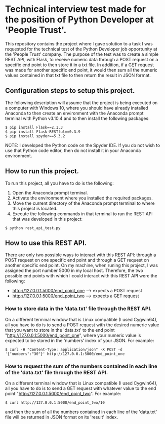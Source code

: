 # Technical interview test made for the position of Python Developer at 'People Trust'.
This repository contains the project where I gave solution to a task I was requested for the technical test of the Python Developer job opportunity at the 'People Trust' company. The purpose of the test was to create a simple REST API, with Flask, to receive numeric data through a POST request on a specific end point to then store it in a txt file. In addition, if a GET request was made for another specific end point, it would then sum all the numeric values contained in that txt file to then return the result in JSON format.

## Configuration steps to setup this project.
The following description will assume that the project is being executed on a computer with Windows 10, where you should have already installed Anaconda to then create an environment with the Anaconda prompt terminal with Python v3.10.4 and to then install the following packages:

```console
$ pip install Flask==2.1.3
$ pip install Flask-RESTful==0.3.9
$ pip install spyder==5.3.2
``` 

NOTE: I developed the Python code on the Spyder IDE. If you do not wish to use that Python code editor, then do not install it in your Anaconda environment.

## How to run this project.
To run this project, all you have to do is the following:

1. Open the Anaconda prompt terminal.
2. Activate the environment where you installed the required packages.
3. Move the current directory of the Anaconda prompt terminal to where this project is located.
4. Execute the following commands in that terminal to run the REST API that was developed in this project:

```console
$ python rest_api_test.py
``` 

## How to use this REST API.
There are only two possible ways to interact with this REST API: through a POST request on one specific end point and through a GET request on another specific end point. On my machine, when runing this project, I was assigned the port number 5000 in my local host. Therefore, the two possible end points with which I could interact with this REST API were the following:

- http://127.0.0.1:5000/end_point_one  --> expects a POST request
- http://127.0.0.1:5000/end_point_two  --> expects a GET request

### How to store data in the 'data.txt' file through the REST API.
On a different terminal window that is Linux compatible (I used Cygwin64), all you have to do is to send a POST request with the desired numeric value that you want to store in the 'data.txt' to the end point "http://127.0.0.1:5000/end_point_one", where your numeric value is expected to be stored in the 'numbers' index of your JSON. For example:

```console
$ curl -H "Content-Type: application/json" -X POST -d '{"numbers":"30"}' http://127.0.0.1:5000/end_point_one
``` 

### How to request the sum of the numbers contained in each line of the 'data.txt' file through the REST API.
On a different terminal window that is Linux compatible (I used Cygwin64), all you have to do is to send a GET request with whatever value to the end point "http://127.0.0.1:5000/end_point_two". For example:

```console
$ curl http://127.0.0.1:5000/end_point_two/10
``` 

and then the sum of all the numbers contained in each line of the 'data.txt' file will be returned in JSON format on its 'result' index.